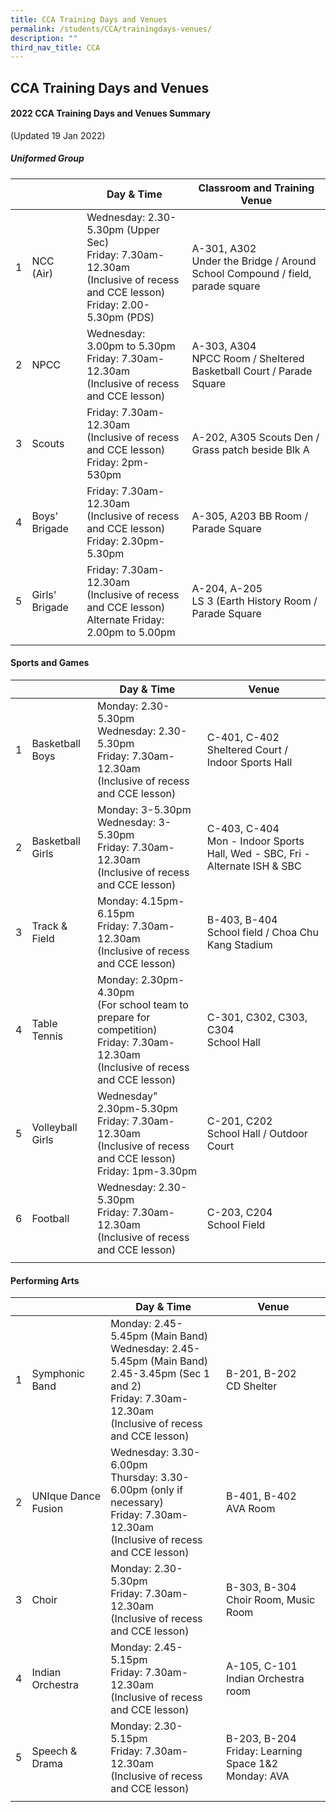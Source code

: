 ```yaml
---
title: CCA Training Days and Venues
permalink: /students/CCA/trainingdays-venues/
description: ""
third_nav_title: CCA
---
```

## CCA Training Days and Venues

#### 2022 CCA Training Days and Venues Summary

(Updated 19 Jan 2022)

##### Uniformed Group

|  |  | Day & Time | Classroom and Training Venue |
|:---:|---|---|---|
| 1 | NCC (Air) | Wednesday: 2.30-5.30pm (Upper Sec)<br>Friday: 7.30am-12.30am<br>(Inclusive of recess and CCE lesson)<br>Friday: 2.00-5.30pm (PDS) | A-301, A302<br>Under the Bridge / Around School Compound / field, parade square |
| 2 | NPCC | Wednesday: 3.00pm to 5.30pm<br>Friday: 7.30am-12.30am<br>(Inclusive of recess and CCE lesson) | A-303, A304<br>NPCC Room / Sheltered Basketball Court / Parade Square |
| 3 | Scouts | Friday: 7.30am-12.30am<br>(Inclusive of recess and CCE lesson)<br>Friday: 2pm-530pm | A-202, A305 Scouts Den / Grass patch beside Blk A |
| 4 | Boys' Brigade | Friday: 7.30am-12.30am<br>(Inclusive of recess and CCE lesson)<br>Friday: 2.30pm-5.30pm | A-305, A203 BB Room / Parade Square |
| 5 | Girls' Brigade | Friday: 7.30am-12.30am<br>(Inclusive of recess and CCE lesson)<br>Alternate Friday: 2.00pm to 5.00pm | A-204, A-205<br>LS 3 (Earth History Room / Parade Square |
|  |  |  |  |

#### Sports and Games

|  |  | Day & Time | Venue |
|:---:|---|---|---|
| 1 | Basketball Boys | Monday: 2.30-5.30pm<br>Wednesday: 2.30-5.30pm<br>Friday: 7.30am-12.30am<br>(Inclusive of recess and CCE lesson) | C-401, C-402<br>Sheltered Court / Indoor Sports Hall |
| 2 | Basketball Girls | Monday: 3-5.30pm<br>Wednesday: 3-5.30pm<br>Friday: 7.30am-12.30am<br>(Inclusive of recess and CCE lesson) | C-403, C-404<br>Mon - Indoor Sports Hall, Wed - SBC, Fri - Alternate ISH & SBC |
| 3 | Track & Field | Monday: 4.15pm-6.15pm<br>Friday: 7.30am-12.30am<br>(Inclusive of recess and CCE lesson) | B-403, B-404<br>School field / Choa Chu Kang Stadium |
| 4 | Table Tennis | Monday: 2.30pm-4.30pm<br>(For school team to prepare for competition)<br>Friday: 7.30am-12.30am<br>(Inclusive of recess and CCE lesson) | C-301, C302, C303, C304<br>School Hall |
| 5 | Volleyball Girls | Wednesday" 2.30pm-5.30pm<br>Friday: 7.30am-12.30am<br>(Inclusive of recess and CCE lesson)<br>Friday: 1pm-3.30pm | C-201, C202<br>School Hall / Outdoor Court |
| 6 | Football | Wednesday: 2.30-5.30pm<br>Friday: 7.30am-12.30am<br>(Inclusive of recess and CCE lesson) | C-203, C204<br>School Field |
|  |  |  |  |

#### Performing Arts

|  |  | Day & Time | Venue |
|:---:|---|---|---|
| 1 | Symphonic Band | Monday: 2.45-5.45pm (Main Band)<br>Wednesday: 2.45-5.45pm (Main Band)<br> 2.45-3.45pm (Sec 1 and 2)<br>Friday: 7.30am-12.30am<br>(Inclusive of recess and CCE lesson) | B-201, B-202<br>CD Shelter |
| 2 | UNIque Dance Fusion | Wednesday: 3.30-6.00pm<br>Thursday: 3.30-6.00pm (only if necessary)<br>Friday: 7.30am-12.30am<br>(Inclusive of recess and CCE lesson) | B-401, B-402<br>AVA Room |
| 3 | Choir | Monday: 2.30-5.30pm<br>Friday: 7.30am-12.30am<br>(Inclusive of recess and CCE lesson) | B-303, B-304<br>Choir Room, Music Room |
| 4 | Indian Orchestra | Monday: 2.45-5.15pm<br>Friday: 7.30am-12.30am<br>(Inclusive of recess and CCE lesson) | A-105, C-101<br>Indian Orchestra room |
| 5 | Speech & Drama | Monday: 2.30-5.15pm<br>Friday: 7.30am-12.30am<br>(Inclusive of recess and CCE lesson) | B-203, B-204<br>Friday: Learning Space 1&2 Monday: AVA |
|  |  |  |  |